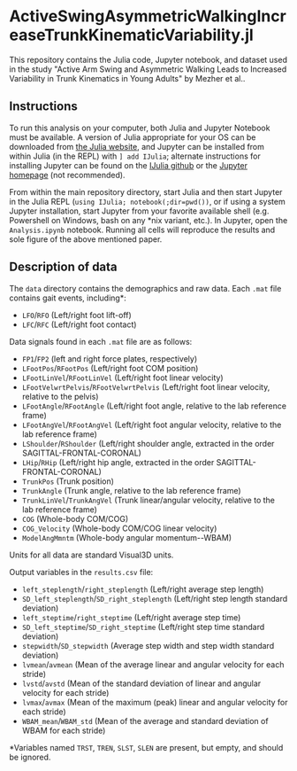 # ActiveSwingAsymmetricWalkingIncreaseTrunkKinematicVariability.jl

This repository contains the Julia code, Jupyter notebook, and dataset used in the study "Active Arm Swing and Asymmetric Walking Leads to Increased Variability in Trunk Kinematics in Young Adults" by Mezher et al..

## Instructions

To run this analysis on your computer, both Julia and Jupyter Notebook must be available. A version of Julia appropriate for your OS can be downloaded from [the Julia website](https://julialang.org/downloads/), and Jupyter can be installed from within Julia (in the REPL) with `] add IJulia`; alternate instructions for installing Jupyter can be found on the [IJulia github](https://github.com/JuliaLang/IJulia.jl) or the [Jupyter homepage](https://jupyter.org/install) (not recommended).

From within the main repository directory, start Julia and then start Jupyter in the Julia REPL (`using IJulia; notebook(;dir=pwd())`, or if using a system Jupyter installation, start Jupyter from your favorite available shell (e.g. Powershell on Windows, bash on any \*nix variant, etc.). In Jupyter, open the `Analysis.ipynb` notebook. Running all cells will reproduce the results and sole figure of the above mentioned paper.

## Description of data

The `data` directory contains the demographics and raw data. Each `.mat` file contains gait events, including\*:

- `LFO`/`RFO` (Left/right foot lift-off)
- `LFC`/`RFC` (Left/right foot contact)

Data signals found in each `.mat` file are as follows:

- `FP1`/`FP2` (left and right force plates, respectively)
- `LFootPos`/`RFootPos` (Left/right foot COM position)
- `LFootLinVel`/`RFootLinVel` (Left/right foot linear velocity)
- `LFootVelwrtPelvis`/`RFootVelwrtPelvis` (Left/right foot linear velocity, relative to the pelvis)
- `LFootAngle`/`RFootAngle` (Left/right foot angle, relative to the lab reference frame)
- `LFootAngVel`/`RFootAngVel` (Left/right foot angular velocity, relative to the lab reference frame)
- `LShoulder`/`RShoulder` (Left/right shoulder angle, extracted in the order SAGITTAL-FRONTAL-CORONAL)
- `LHip`/`RHip` (Left/right hip angle, extracted in the order SAGITTAL-FRONTAL-CORONAL)
- `TrunkPos` (Trunk position)
- `TrunkAngle` (Trunk angle, relative to the lab reference frame)
- `TrunkLinVel`/`TrunkAngVel` (Trunk linear/angular velocity, relative to the lab reference frame)
- `COG` (Whole-body COM/COG)
- `COG_Velocity` (Whole-body COM/COG linear velocity)
- `ModelAngMmntm` (Whole-body angular momentum--WBAM)

Units for all data are standard Visual3D units.

Output variables in the `results.csv` file:

- `left_steplength`/`right_steplength` (Left/right average step length)
- `SD_left_steplength`/`SD_right_steplength` (Left/right step length standard deviation)
- `left_steptime`/`right_steptime` (Left/right average step time)
- `SD_left_steptime`/`SD_right_steptime` (Left/right step time standard deviation)
- `stepwidth`/`SD_stepwidth` (Average step width and step width standard deviation)
- `lvmean`/`avmean` (Mean of the average linear and angular velocity for each stride)
- `lvstd`/`avstd`  (Mean of the standard deviation of linear and angular velocity for each stride)
- `lvmax`/`avmax`  (Mean of the maximum (peak) linear and angular velocity for each stride)
- `WBAM_mean`/`WBAM_std`  (Mean of the average and standard deviation of WBAM for each stride)

\*Variables named `TRST`, `TREN`, `SLST`, `SLEN` are present, but empty, and should be ignored.

